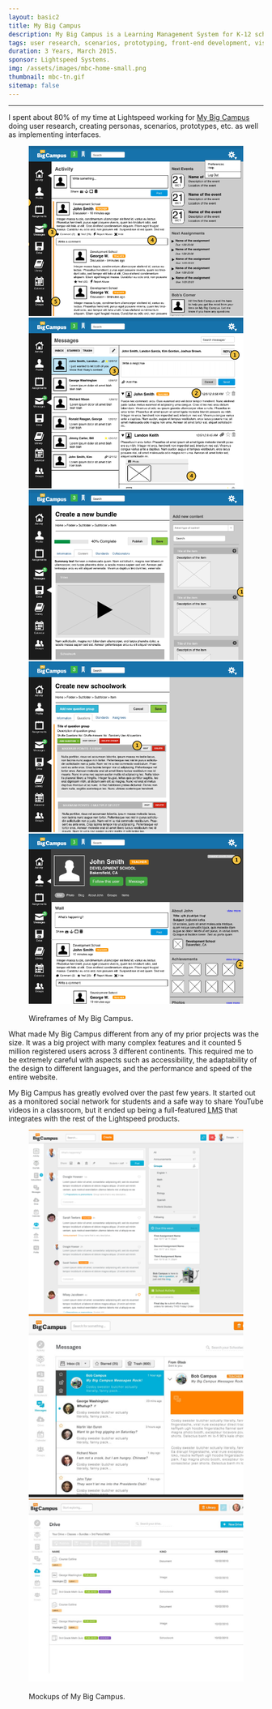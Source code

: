```yaml
---
layout: basic2
title: My Big Campus
description: My Big Campus is a Learning Management System for K-12 schools developed by Lightspeed Systems.
tags: user research, scenarios, prototyping, front-end development, visual design.
duration: 3 Years, March 2015.
sponsor: Lightspeed Systems.
img: /assets/images/mbc-home-small.png
thumbnail: mbc-tn.gif
sitemap: false
---
```

<script src="/flickity.js"></script>
<hr>
<p>I spent about 80% of my time at Lightspeed working for <a href="http://www.mybigcampus.com/">My Big Campus</a> doing user research, creating personas, scenarios, prototypes, etc. as well as implementing interfaces.</p>

<figure>
  <div class="carousel" data-flickity='{ "imagesLoaded": true, "percentPosition": false }'>
    <img src="/images/mbc_wire1.png" alt="Wireframe of My Big Campus">
    <img src="/images/mbc_wire2.png" alt="Wireframe of My Big Campus">
    <img src="/images/mbc_wire3.png" alt="Wireframe of My Big Campus">
    <img src="/images/mbc_wire4.png" alt="Wireframe of My Big Campus">
    <img src="/images/mbc_wire5.png" alt="Wireframe of My Big Campus">
  </div>
  <br>
  <figcaption>Wireframes of My Big Campus.</figcaption>
</figure>

<p>What made My Big Campus different from any of my prior projects was the size. It was a big project with many complex features and it counted 5 million registered users across 3 different continents. This required me to be extremely careful with aspects such as accessibility, the adaptability of the design to different languages, and the performance and speed of the entire website.</p>

<p>My Big Campus has greatly evolved over the past few years. It started out as a monitored social network for students and a safe way to share YouTube videos in a classroom, but it ended up being a full-featured <acronym title="Learning Management System">LMS</acronym> that integrates with the rest of the Lightspeed products.</p>

<figure>
  <div class="carousel" data-flickity='{ "imagesLoaded": true, "percentPosition": false }'>
    <img src="/images/mbc_mock1.png" alt="mockup of My Big Campus">
    <img src="/images/mbc_mock2.png" alt="mockup of My Big Campus">
    <img src="/images/mbc_mock3.png" alt="mockup of My Big Campus">
  </div>
  <br>
  <figcaption>Mockups of My Big Campus.</figcaption>
</figure>
